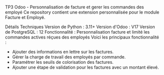 TP3 Odoo - Personnalisation de facture et gerer les commandes des employé
Ce repository contient une extension personnalisée pour le module Facture et Employé. 


Détails Techniques
Version de Python : 3.11+
Version d'Odoo : V17
Version de PostgreSQL : 12
Fonctionnalité : Personnalisation facture et limité les commandes actives réçues des employés
Voici les principaux fonctionnalité :
- Ajouter des informations en lettre sur les factures.
- Gérer la charge de travail des employés par commande.
- Paramétrer les seuils de colorisation des factures.
- Ajouter une étape de validation pour les factures avec un montant élevé.

